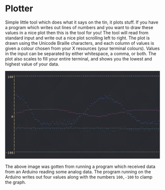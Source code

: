 # Plotter

Simple little tool which does what it says on the tin, it plots stuff. If you
have a program which writes out lines of numbers and you want to draw these
values in a nice plot then this is the tool for you! The tool will read from
standard input and write out a nice plot scrolling left to right. The plot is
drawn using the Unicode Braille characters, and each column of values is given
a colour chosen from your X resources (your terminal colours). Values in the
input can be separated by either whitespace, a comma, or both. The plot also
scales to fill your entire terminal, and shows you the lowest and highest value
of your data.

![Example of plot](example.png)

The above image was gotten from running a program which received data from an
Arduino reading some analog data. The program running on the Arduino writes out
four values along with the numbers `100,-100` to clamp the graph.
